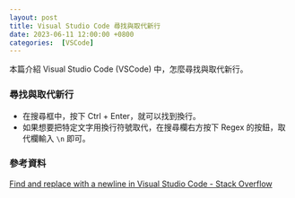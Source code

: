 ```yaml
---
layout: post
title: Visual Studio Code 尋找與取代新行
date: 2023-06-11 12:00:00 +0800
categories:  [VSCode]
--- 
```


本篇介紹 Visual Studio Code (VSCode) 中，怎麼尋找與取代新行。

### 尋找與取代新行

- 在搜尋框中，按下 Ctrl + Enter，就可以找到換行。
- 如果想要把特定文字用換行符號取代，在搜尋欄右方按下 Regex 的按鈕，取代欄輸入 `\n` 即可。

### 參考資料

[Find and replace with a newline in Visual Studio Code - Stack Overflow](https://stackoverflow.com/questions/30351529/find-and-replace-with-a-newline-in-visual-studio-code)